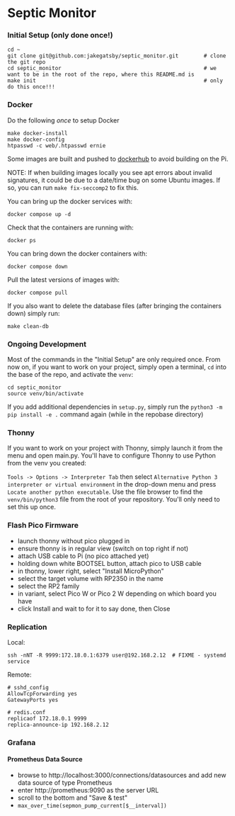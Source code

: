# Septic Monitor

### Initial Setup (only done once!)


```
cd ~
git clone git@github.com:jakegatsby/septic_monitor.git        # clone the git repo
cd septic_monitor                                             # we want to be in the root of the repo, where this README.md is
make init                                                     # only do this once!!!
```

### Docker

Do the following *once* to setup Docker

```
make docker-install
make docker-config
htpasswd -c web/.htpasswd ernie
```

Some images are built and pushed to [dockerhub](https://hub.docker.com/u/erniesprojects) to avoid building on the Pi.

NOTE: If when building images locally you see apt errors about invalid signatures, it could be due to a date/time bug on some Ubuntu images.  If so, you can run `make fix-seccomp2` to fix this.

You can bring up the docker services with:

```
docker compose up -d
```

Check that the containers are running with:

```
docker ps
```

You can bring down the docker containers with:

```
docker compose down
```

Pull the latest versions of images with:

```
docker compose pull
```

If you also want to delete the database files (after bringing the containers down) simply run:

```
make clean-db
```



### Ongoing Development

Most of the commands in the "Initial Setup" are only required once.  From now on, if you want to work on your project, simply open a terminal, `cd` into the base of the repo, and activate the `venv`:

```
cd septic_monitor
source venv/bin/activate
```

If you add additional dependencies in `setup.py`, simply run the `python3 -m pip install -e .` command again (while in the repobase directory)


### Thonny

If you want to work on your project with Thonny, simply launch it from the menu and open main.py.  You'll have to configure Thonny to use Python from the venv you created:

`Tools -> Options -> Interpreter Tab` then select `Alternative Python 3 interpreter or virtual environment` in the drop-down menu and press `Locate another python executable`.  Use the file browser to find the `venv/bin/python3` file from the root of your repository.  You'll only need to set this up once.



### Flash Pico Firmware


- launch thonny without pico plugged in
- ensure thonny is in regular view (switch on top right if not)
- attach USB cable to Pi (no pico attached yet)
- holding down white BOOTSEL button, attach pico to USB cable
- in thonny, lower right, select "Install MicroPython"
- select the target volume with RP2350 in the name
- select the RP2 family
- in variant, select Pico W or Pico 2 W depending on which board you have
- click Install and wait to for it to say done, then Close


### Replication

Local:

```
ssh -nNT -R 9999:172.18.0.1:6379 user@192.168.2.12  # FIXME - systemd service
```

Remote:

```
# sshd_config
AllowTcpForwarding yes
GatewayPorts yes

# redis.conf
replicaof 172.18.0.1 9999
replica-announce-ip 192.168.2.12
```


### Grafana

#### Prometheus Data Source

- browse to http://localhost:3000/connections/datasources and add new data source of type Prometheus
- enter http://prometheus:9090 as the server URL
- scroll to the bottom and "Save & test"
- `max_over_time(sepmon_pump_current[$__interval])`
